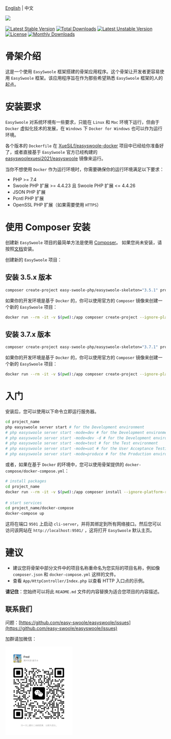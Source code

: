 [English](./README.md) | 中文

![](easyswoole.png)

[![Latest Stable Version](https://poser.pugx.org/easy-swoole-php/easyswoole-skeleton/v/stable)](https://packagist.org/packages/easy-swoole-php/easyswoole-skeleton)
[![Total Downloads](https://poser.pugx.org/easy-swoole-php/easyswoole-skeleton/downloads)](https://packagist.org/packages/easy-swoole-php/easyswoole-skeleton)
[![Latest Unstable Version](https://poser.pugx.org/easy-swoole-php/easyswoole-skeleton/v/unstable)](https://packagist.org/packages/easy-swoole-php/easyswoole-skeleton)
[![License](https://poser.pugx.org/easy-swoole-php/easyswoole-skeleton/license)](https://packagist.org/packages/easy-swoole-php/easyswoole-skeleton)
[![Monthly Downloads](https://poser.pugx.org/easy-swoole-php/easyswoole-skeleton/d/monthly)](https://packagist.org/packages/easy-swoole-php/easyswoole-skeleton)

# 骨架介绍

这是一个使用 `EasySwoole` 框架搭建的骨架应用程序。这个骨架让开发者更容易使用 `EasySwoole` 框架。该应用程序旨在作为那些希望熟悉 `EasySwoole` 框架的人的起点。

# 安装要求

`EasySwoole` 对系统环境有一些要求，只能在 `Linux` 和 `Mac` 环境下运行，但由于 `Docker` 虚拟化技术的发展，在 `Windows` 下 `Docker for Windows` 也可以作为运行环境。

各个版本的 `Dockerfile` 在 [XueSiLf/easyswoole-docker](https://github.com/XueSiLf/easyswoole-docker) 项目中已经给你准备好了，或者直接基于 `EasySwoole` 官方已经构建的 [easyswoolexuesi2021/easyswoole](https://hub.docker.com/repository/docker/easyswoolexuesi2021/easyswoole) 镜像来运行。

当你不想使用 `Docker` 作为运行环境时，你需要确保你的运行环境满足以下要求：

- PHP >= 7.4
- Swoole PHP 扩展 >= 4.4.23 且 Swoole PHP 扩展 <= 4.4.26
- JSON PHP 扩展
- Pcntl PHP 扩展
- OpenSSL PHP 扩展（如果需要使用 `HTTPS`）

# 使用 Composer 安装

创建新 `EasySwoole` 项目的最简单方法是使用 [Composer](https://getcomposer.org/)。 如果您尚未安装，请按照[文档](https://getcomposer.org/download/)安装。

创建新的 `EasySwoole` 项目：

## 安装 3.5.x 版本

```bash
composer create-project easy-swoole-php/easyswoole-skeleton="3.5.1" project_name
```

如果你的开发环境是基于 `Docker` 的，你可以使用官方的 `Composer` 镜像来创建一个新的 `EasySwoole` 项目：

```bash
docker run --rm -it -v $(pwd):/app composer create-project --ignore-platform-reqs easy-swoole-php/easyswoole-skeleton="3.5.1" project_name
```

## 安装 3.7.x 版本

```bash
composer create-project easy-swoole-php/easyswoole-skeleton="3.7.1" project_name
```

如果你的开发环境是基于 `Docker` 的，你可以使用官方的 `Composer` 镜像来创建一个新的 `EasySwoole` 项目：

```bash
docker run --rm -it -v $(pwd):/app composer create-project --ignore-platform-reqs easy-swoole-php/easyswoole-skeleton="3.7.1" project_name
```

# 入门

安装后，您可以使用以下命令立即运行服务器。

```bash
cd project_name
php easyswoole server start # for the Development environment
# php easyswoole server start -mode=dev # for the Development environment
# php easyswoole server start -mode=dev -d # for the Development environment with daemonize
# php easyswoole server start -mode=test # for the Test environment
# php easyswoole server start -mode=uat # for the User Acceptance Testing environment
# php easyswoole server start -mode=produce # for the Production environment
```

或者，如果在基于 `Docker` 的环境中，您可以使用骨架提供的 `docker-compose/docker-compose.yml`：

```bash
# install packages
cd project_name
docker run --rm -it -v $(pwd):/app composer install --ignore-platform-reqs

# start services
cd project_name/docker-compose
docker-compose up
```

这将在端口 `9501` 上启动 `cli-server`，并将其绑定到所有网络接口。然后您可以访问该网站在 `http://localhost:9501/` ，这将打开 `EasySwoole` 默认主页。

# 建议

- 建议您将骨架中部分文件中的项目名称重命名为您实际的项目名称，例如像 `composer.json` 和 `docker-compose.yml` 这样的文件。
- 查看 `App/HttpController/Index.php` 以查看 HTTP 入口点的示例。

**请记住**：您始终可以将此 `README.md` 文件的内容替换为适合您项目的内容描述。

## 联系我们

问题：[https://github.com/easy-swoole/easyswoole/issues](https://github.com/easy-swoole/easyswoole/issues)

加群请加微信：

<img src="https://raw.githubusercontent.com/easy-swoole-php/easyswoole-skeleton/main/contactus.jpg" width="210">
